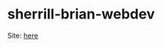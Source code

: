 # sherrill-brian-webdev

Site: [here](http://sherrill-brian-webdev.ywdvpkdr75.us-west-2.elasticbeanstalk.com/)
